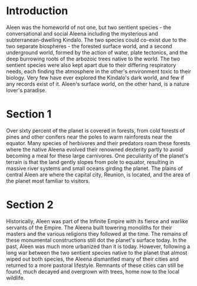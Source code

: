 # Introduction

Aleen was the homeworld of not one, but two sentient species - the conversational and social Aleena including the mysterious and subterranean-dwelling Kindalo.
The two species could co-exist due to the two separate biospheres - the forested surface world, and a second underground world, formed by the action of water, plate tectonics, and the deep burrowing roots of the arbozoic trees native to the world.
The two sentient species were also kept apart due to their differing respiratory needs, each finding the atmosphere in the other's environment toxic to their biology.
Very few have ever explored the Kindalo's dark world, and few if any records exist of it.
Aleen's surface world, on the other hand, is a nature lover's paradise.

# Section 1

Over sixty percent of the planet is covered in forests, from cold forests of pines and other conifers near the poles to warm rainforests near the equator.
Many species of herbivores and their predators roam these forests where the native Aleena evolved their renowned dexterity partly to avoid becoming a meal for these large carnivores.
One peculiarity of the planet's terrain is that the land gently slopes from pole to equator, resulting in massive river systems and small oceans girding the planet.
The plains of central Aleen are where the capital city, Reunion, is located, and the area of the planet most familiar to visitors.

# Section 2

Historically, Aleen was part of the Infinite Empire with its fierce and warlike servants of the Empire.
The Aleena built towering monoliths for their masters and the various religions they followed at the time.
The remains of these monumental constructions still dot the planet's surface today.
In the past, Aleen was much more urbanized than it is today.
However, following a long war between the two sentient species native to the planet that almost wiped out both species, the Aleena dismantled many of their cities and returned to a more pastoral lifestyle.
Remnants of these cities can still be found, much decayed and overgrown with trees, home now to the local wildlife.
